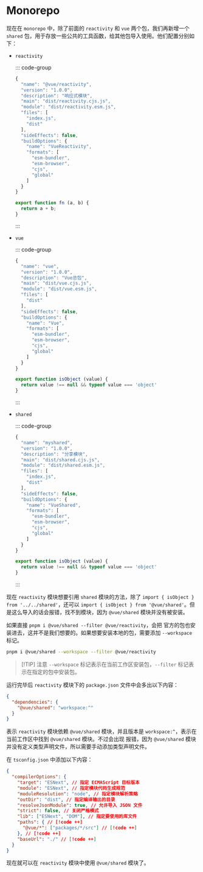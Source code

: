 # Monorepo

现在在 `monorepo` 中，除了前面的 `reactivity` 和 `vue` 两个包，我们再新增一个 `shared` 包，用于存放一些公共的工具函数，给其他包导入使用。他们配置分别如下：

- `reactivity`
  
  ::: code-group
  ```js [package.json]
  {
    "name": "@vue/reactivity",
    "version": "1.0.0",
    "description": "响应式模块",
    "main": "dist/reactivity.cjs.js",
    "module": "dist/reactivity.esm.js",
    "files": [
      "index.js",
      "dist"
    ],
    "sideEffects": false,
    "buildOptions": {
      "name": "VueReactivity",
      "formats": [
        "esm-bundler",
        "esm-browser",
        "cjs",
        "global"
      ]
    }
  }
  ```
  ```js [src/index.js]
  export function fn (a, b) {
    return a + b;
  }
  ```
  :::

- `vue`
  
  ::: code-group
  ```js [package.json]
  {
    "name": "vue",
    "version": "1.0.0",
    "description": "Vue总包",
    "main": "dist/vue.cjs.js",
    "module": "dist/vue.esm.js",
    "files": [
      "dist"
    ],
    "sideEffects": false,
    "buildOptions": {
      "name": "Vue",
      "formats": [
        "esm-bundler",
        "esm-browser",
        "cjs",
        "global"
      ]
    }
  }
  ```
  ```js [src/index.js]
  export function isObject (value) {
    return value !== null && typeof value === 'object'
  }
  ```
  :::

- `shared`
  
  ::: code-group
  ```js [package.json]
  {
    "name": "myshared",
    "version": "1.0.0",
    "description": "分享模块",
    "main": "dist/shared.cjs.js",
    "module": "dist/shared.esm.js",
    "files": [
      "index.js",
      "dist"
    ],
    "sideEffects": false,
    "buildOptions": {
      "name": "VueShared",
      "formats": [
        "esm-bundler",
        "esm-browser",
        "cjs",
        "global"
      ]
    }
  }
  ```
  ```js [src/index.js]
  export function isObject (value) {
    return value !== null && typeof value === 'object'
  }
  ```
  :::

现在 `reactivity` 模块想要引用 `shared` 模块的方法，除了 `import { isObject } from '../../shared'`，还可以 `import { isObject } from '@vue/shared'`。但是这么导入的话会报错，找不到模块，因为 `@vue/shared` 模块并没有被安装。

如果直接 `pnpm i @vue/shared --filter @vue/reactivity`，会把 <SPW text="Vue" /> 官方的包也安装进去，这并不是我们想要的。如果想要安装本地的包，需要添加 `--workspace` 标记。

```sh
pnpm i @vue/shared --workspace --filter @vue/reactivity
```

> [!TIP] 注意
> `--workspace` 标记表示在当前工作区安装包，`--filter` 标记表示在指定的包中安装包。

运行完毕后 `reactivity` 模块下的 `package.json` 文件中会多出以下内容：

```json
{
  "dependencies": {
    "@vue/shared": "workspace:^"
  }
}
```

表示 `reactivity` 模块依赖 `@vue/shared` 模块，并且版本是 `workspace:^`，表示在当前工作区中找到 `@vue/shared` 模块。不过会出现 <SPW text="TypeScript" /> 报错，因为 `@vue/shared` 模块并没有定义类型声明文件，所以需要手动添加类型声明文件。

在 `tsconfig.json` 中添加以下内容：

```json
{
  "compilerOptions": {
    "target": "ESNext", // 指定 ECMAScript 目标版本
    "module": "ESNext", // 指定模块代码生成规范
    "moduleResolution": "node", // 指定模块解析策略
    "outDir": "dist", // 指定编译输出的目录
    "resolveJsonModule": true, // 允许导入 JSON 文件
    "strict": false, // 关闭严格模式
    "lib": ["ESNext", "DOM"], // 指定要使用的库文件
    "paths": { // [!code ++]
      "@vue/*": ["packages/*/src"] // [!code ++]
    }, // [!code ++]
    "baseUrl": "./" // [!code ++]
  }
}
```

现在就可以在 `reactivity` 模块中使用 `@vue/shared` 模块了。